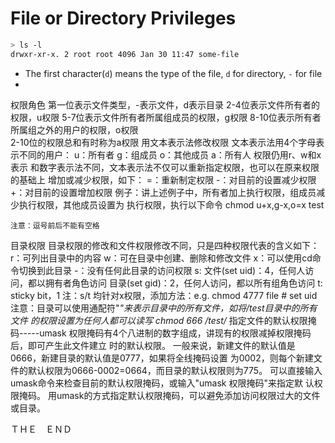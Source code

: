 # File or Directory Privileges

```bash
> ls -l
drwxr-xr-x. 2 root root 4096 Jan 30 11:47 some-file
```

- The first character(`d`) means the type of the file, `d` for directory, `-` for file
- 
权限角色
    第一位表示文件类型，-表示文件，d表示目录
    2-4位表示文件所有者的权限，u权限
    5-7位表示文件所有者所属组成员的权限，g权限
    8-10位表示所有者所属组之外的用户的权限，o权限   
    2-10位的权限总和有时称为a权限
用文本表示法修改权限
    文本表示法用4个字母表示不同的用户：
    u：所有者
    g：组成员
    o：其他成员
    a：所有人
    权限仍用r、w和x表示
    和数字表示法不同，文本表示法不仅可以重新指定权限，也可以在原来权限的基础上
    增加或减少权限，如下：
    =：重新制定权限
    -：对目前的设置减少权限
    +：对目前的设置增加权限
    例子：讲上述例子中，所有者加上执行权限，组成员减少执行权限，其他成员设置为
    执行权限，执行以下命令
    chmod u+x,g-x,o=x test
   
    注意：逗号前后不能有空格
目录权限
    目录权限的修改和文件权限修改不同，只是四种权限代表的含义如下：
    r：可列出目录中的内容
    w：可在目录中创建、删除和修改文件
    x：可以使用cd命令切换到此目录
    -：没有任何此目录的访问权限
    s:
          文件(set uid)：4，任何人访问，都以拥有者角色访问
          目录(set gid)：2，任何人访问，都以所有组角色访问
    t: sticky bit，1
    注：s/t 均针对x权限，添加方法：e.g. chmod 4777 file # set uid
    注意：目录可以使用通配符"*"来表示目录中的所有文件，如将/test目录中的所有文件
    的权限设置为任何人都可以读写
        chmod 666 /test/*
指定文件的默认权限掩码-----umask
    权限掩码有4个八进制的数字组成，讲现有的权限减掉权限掩码后，即可产生此文件建立
    时的默认权限。
    一般来说，新建文件的默认值是0666，新建目录的默认值是0777，如果将全线掩码设置
    为0002，则每个新建文件的默认权限为0666-0002=0664，而目录的默认权限则为775。
    可以直接输入umask命令来检查目前的默认权限掩码，或输入"umask 权限掩码"来指定默
    认权限掩码。
    用umask的方式指定默认权限掩码，可以避免添加访问权限过大的文件或目录。



ＴＨＥ　ＥＮＤ